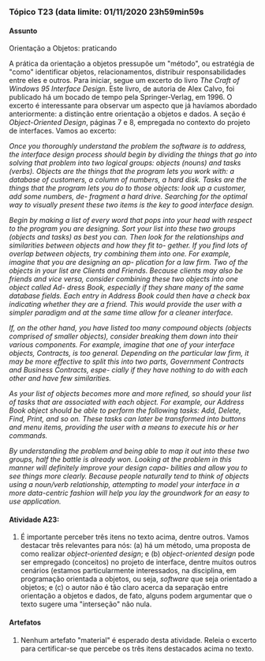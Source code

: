 ### Tópico T23 (data limite: **01/11/2020 23h59min59s**

#### Assunto

Orientação a Objetos: praticando

A prática da orientação a objetos pressupõe um "método", ou estratégia de "como" identificar
  objetos, relacionamentos, distribuir responsabilidades entre eles e outros. Para iniciar, segue um
  excerto do livro _The Craft of Windows 95 Interface Design_. Este livro, de autoria de Alex Calvo, foi publicado há um
  bocado de tempo pela Springer-Verlag, em 1996. O excerto é interessante para observar um aspecto que já havíamos abordado anteriormente:
  a distinção entre orientação a objetos e dados. A seção é _Object-Oriented Design_, páginas 7 e 8,
  empregada no contexto do projeto de interfaces. Vamos ao excerto:
  
_Once you thoroughly understand the problem the software is to address, 
the interface design process should begin by dividing the
things that go into solving that problem into two logical groups:
objects (nouns) and tasks (verbs). Objects are the things that the
program lets you work with: a database of customers, a column of
numbers, a hard disk. Tasks are the things that the program lets you
do to those objects: look up a customer, add some numbers, de-
fragment a hard drive. Searching for the optimal way to visually
present these two items is the key to good interface design._

_Begin by making a list of every word that pops into your head with
respect to the program you are designing. Sort your list into these
two groups (objects and tasks) as best you can. Then look for the
relationships and similarities between objects and how they fit to-
gether. If you find lots of overlap between objects, try combining
them into one. For example, imagine that you are designing an ap-
plication for a law firm. Two of the objects in your list are Clients
and Friends. Because clients may also be friends and vice versa,
consider combining these two objects into one object called Ad-
dress Book, especially if they share many of the same database
fields. Each entry in Address Book could then have a check box
indicating whether they are a friend. This would provide the user
with a simpler paradigm and at the same time allow for a cleaner
interface._

_If, on the other hand, you have listed too many compound objects
(objects comprised of smaller objects), consider breaking them
down into their various components. For example, imagine that
one of your interface objects, Contracts, is too general. Depending
on the particular law firm, it may be more effective to split this into
two parts, Government Contracts and Business Contracts, espe-
cially if they have nothing to do with each other and have few
similarities._

_As your list of objects becomes more and more refined, so should
your list of tasks that are associated with each object. For example,
our Address Book object should be able to perform the following
tasks: Add, Delete, Find, Print, and so on. These tasks can later be
transformed into buttons and menu items, providing the user with a
means to execute his or her commands._

_By understanding the problem and being able to map it out into
these two groups, half the battle is already won. Looking at the
problem in this manner will definitely improve your design capa-
bilities and allow you to see things more clearly. Because people
naturally tend to think of objects using a noun/verb relationship,
attempting to model your interface in a more data-centric fashion
will help you lay the groundwork for an easy to use application._


#### Atividade A23:

1. É importante perceber três itens no texto acima, dentre outros. Vamos 
destacar três relevantes para nós: (a) há um método, uma proposta de 
como realizar _object-oriented design_; e (b) _object-oriented design_
pode ser empregado (conceitos) no projeto de interface, dentre muitos outros 
cenários (estamos particularmente interessados, na disciplina, em 
programação orientada a objetos, ou seja, _software_ que seja orientado
a objetos; e (c) o autor não é tão claro acerca da separação entre 
orientação a objetos e dados, de fato, alguns podem argumentar que o 
texto sugere uma "interseção" não nula. 

#### Artefatos

1. Nenhum artefato "material" é esperado desta atividade. Releia o excerto
para certificar-se que percebe os três itens destacados acima no texto. 
